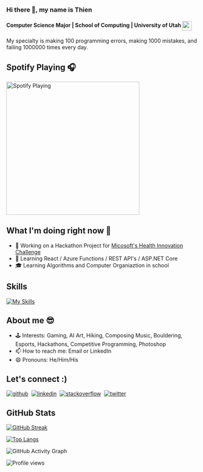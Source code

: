 ### Hi there 👋, my name is Thien

#### Computer Science Major | School of Computing | University of Utah [<img align="center" width="25" height="25" src="https://i.imgur.com/B9rxyHW.png">](https://www.cs.utah.edu/)

My specialty is making 100 programming errors, making 1000 mistakes, and failing 1000000 times every day.

## Spotify Playing 🎧


[<img src="https://novatorem-gdtj0jnyy-thiennguyen2002.vercel.app/api/spotify" alt="Spotify Playing" width="350" />](https://open.spotify.com/user/21o7w3pmt4g7q5gn7ov4xwopi)

## What I'm doing right now 🧰

- 🔭 Working on a Hackathon Project for [Micosoft's Health Innovation Challenge](https://health-innovationchallenge.devpost.com/?ref_feature=challenge&ref_medium=your-open-hackathons&ref_content=Submissions+open)
- 🌱 Learning React / Azure Functions / REST API's / ASP.NET Core
- 🎓 Learning Algorithms and Computer Organiaztion in school

## Skills
[![My Skills](https://skillicons.dev/icons?i=java,js,cs,cpp,html,css,r,latex)](https://skillicons.dev)


## About me 😎

- 🕹️ Interests: Gaming, AI Art, Hiking, Composing Music, Bouldering, Esports, Hackathons, Competitive Programming, Photoshop 
- 📫 How to reach me: Email or LinkedIn
- 😄 Pronouns: He/Him/His

## Let's connect :) 
[<img src='https://skillicons.dev/icons?i=github' alt='github'>](https://github.com/ThienNguyen2002)&nbsp;&nbsp;[<img src='https://skillicons.dev/icons?i=linkedin' alt='linkedin'>](https://www.linkedin.com/in/thien-x-nguyen)&nbsp;&nbsp;[<img src='https://skillicons.dev/icons?i=stackoverflow' alt='stackoverflow'>](https://stackoverflow.com/users/19293067)&nbsp;&nbsp;[<img src='https://skillicons.dev/icons?i=twitter' alt='twitter'>](https://twitter.com/ThienXNguyen)

## GitHub Stats

[![GitHub Streak](http://github-readme-streak-stats.herokuapp.com?user=ThienNguyen2002&theme=github-dark-blue&hide_border=true&date_format=j%20M%5B%20Y%5D)](https://git.io/streak-stats)

[![Top Langs](https://github-readme-stats.vercel.app/api/top-langs/?username=ThienNguyen2002&layout=compact)](https://github.com/anuraghazra/github-readme-stats)

![GitHub Activity Graph](https://activity-graph.herokuapp.com/graph?username=ThienNguyen2002)

![Profile views](https://gpvc.arturio.dev/ThienNguyen2002)

